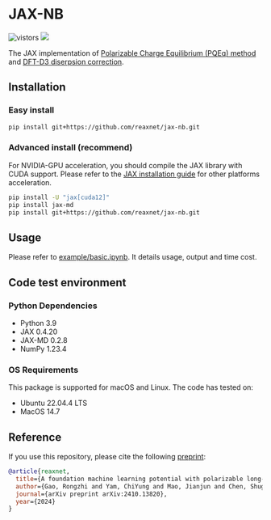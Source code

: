 <h1>JAX-NB</h1>

![vistors](https://visitor-badge.laobi.icu/badge?page_id=reaxnet.jax-nb&right_color=green) 
<a href='https://arxiv.org/abs/2410.13820'><img src='https://img.shields.io/badge/arXiv-2403.13820-blue'></a>

The JAX implementation of [Polarizable Charge Equilibrium (PQEq) method](https://doi.org/10.1063/1.4978891) and [DFT-D3 diserpsion correction](https://doi.org/10.1063/1.3382344).
## Installation

### Easy install
```bash
pip install git+https://github.com/reaxnet/jax-nb.git
```

### Advanced install (recommend)

For NVIDIA-GPU acceleration, you should compile the JAX library with CUDA support. Please refer to the [JAX installation guide](https://jax.readthedocs.io/en/latest/installation.html#installation) for other platforms acceleration.

```bash
pip install -U "jax[cuda12]"
pip install jax-md
pip install git+https://github.com/reaxnet/jax-nb.git
```

## Usage
Please refer to [example/basic.ipynb](./example/basic.ipynb). It details usage, output and time cost.

## Code test environment

### Python Dependencies
- Python 3.9
- JAX 0.4.20
- JAX-MD 0.2.8
- NumPy 1.23.4

### OS Requirements
This package is supported for macOS and Linux. The code has tested on:
- Ubuntu 22.04.4 LTS
- MacOS 14.7

## Reference

If you use this repository, please cite the following [preprint](https://doi.org/10.48550/arXiv.2410.13820):
```bib
@article{reaxnet,
  title={A foundation machine learning potential with polarizable long-range interactions for materials modelling},
  author={Gao, Rongzhi and Yam, ChiYung and Mao, Jianjun and Chen, Shuguang and Chen, GuanHua and Hu, Ziyang},
  journal={arXiv preprint arXiv:2410.13820},
  year={2024}
}
```
